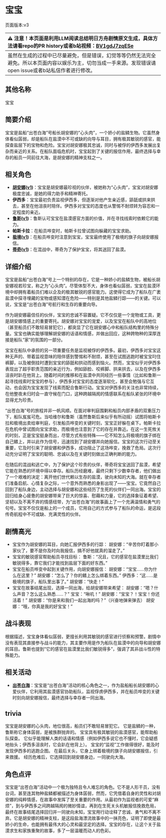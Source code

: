 # 宝宝
页面版本:v3
 

| :warning: 注意！本页面是利用LLM阅读总结明日方舟剧情原文生成，具体方法请看repo的PR history或者b站视频：[BV1gdJ7zqESe](https://www.bilibili.com/video/BV1gdJ7zqESe/)         |
|:----------------------------|
| 虽然在生成的过程中已尽量避免，但是错误，幻觉等等仍然无法完全避免。所以本页面内容以娱乐为主，切勿当成一手来源。发现错误请open issue或者b站私信作者进行修改。|



## 其他名称
宝宝
## 简要介绍
宝宝是盐船“出苍白海”号船长胡安娜的“心头肉”，一个娇小的盐鳞生物。它虽然身体看似孱弱，却是船队在盐漠中不可或缺的向导与耳目，拥有极其敏锐的感官，能探查盐层下的宝物和危险。宝宝对胡安娜极其忠诚，同时与被俘的伊西多发展出复杂而亲近的关系。在船队面临危机时，宝宝起到了关键的报信作用，最终选择与幸存的船员一同前往大海，是胡安娜的精神支柱之一。
## 相关角色
-   **[胡安娜](extended_char_hu_an_na.md)([v1](../chars/extended_char_hu_an_na.md))**：宝宝是胡安娜最珍视的伙伴，被她称为“心头肉”，宝宝对胡安娜极度忠诚，是她的得力助手和精神寄托。
-   **伊西多**：宝宝最初负责监视伊西多，但逐渐对他产生亲近感，舔舐或拱来拱去，甚至在他沮丧时陪伴。伊西多对宝宝的态度也从警惕不耐烦转为容忍和一定程度的亲近。
-   **[鲁斯](extended_char_lu_si.md)([v1](../chars/extended_char_lu_si.md))**：鲁斯认可宝宝在盐漠感官方面的价值，并在寻找线索时依赖它的能力。
-   **帕斯卡拉**：在船员哗变时，帕斯卡拉曾试图向躲藏的宝宝求助。
-   **[极境](char_401_elysm.md)([v1](../chars/char_401_elysm.md))**：在船员哗变时注意到宝宝，宝宝最终使用了极境的旗子向胡安娜报信。
-   **[蒂奇](extended_char_di_qi.md)([v1](../chars/extended_char_di_qi.md))**：在混战中，蒂奇为了保护宝宝，将其送回了盐漠。
## 详细介绍
宝宝是盐船“出苍白海”号上一个特别的存在，它是一种娇小的盐鳞生物，被船长胡安娜视若珍宝，称之为“心头肉”。尽管体型不大，身体也看似孱弱，宝宝在盐漠环境中却拥有着船员们难以企及的极其敏锐的感官能力。这使得它成为了船队在广袤盐漠中探寻埋藏的宝物或感知潜在危险——特别是其他盐鳞行踪——的关键。可以说，宝宝是“出苍白海”号航行和生存的重要向导。

作为胡安娜最信任的伙伴，宝宝的忠诚不容置疑。它不仅仅是一个宠物或工具，更是胡安娜情感上的重要寄托。胡安娜对宝宝的宠爱，以及宝宝在船队中的高地位（甚至船员们不敢轻易冒犯它），都突显了它在胡安娜心中和船队结构里的特殊分量。宝宝也确实能够理解胡安娜的话语和情感，并做出回应，这种跨物种的深厚连接是船队“家”的氛围的一部分。

宝宝在船队中承担的另一项重要任务是监视被俘的伊西多。最初，伊西多对宝宝这种无声的、带着监视意味的陪伴感到警惕和不耐烦，甚至在试图逃跑时被宝宝叼住裤脚，以及被倒挂时遭到宝宝的舔舐和拱动而感到恼火。然而，宝宝似乎对伊西多表现出了超乎职责范围的亲近行为，例如舔脸、咬裤脚、拱来拱去，以及在伊西多沮丧时趴在他背上。随着时间的推移和在盐漠中共同经历一些事情（比如和鲁斯一起寻找线索时宝宝的参与），伊西多对宝宝的态度逐渐软化，甚至会勉强与它互动，也会因为宝宝发现了线索而配合鲁斯行动。宝宝对伊西多的关注也非常持续，在他整夜未归时会一直守候在门口，这种跨越隔阂的情感联系在船队紧张的环境中显得尤为珍贵。

“出苍白海”号的旅程并非一帆风顺。在面对审判庭围剿和船员内部矛盾的双重压力下，船队岌岌可危。当哈维尔和鲁斯（虽然鲁斯后来似乎有所动摇）试图将帕斯卡拉和极境出卖给审判庭，引发船员哗变的关键时刻，宝宝正好躲在桌下。帕斯卡拉在危机中曾试图向宝宝求助，而极境也注意到了它的存在并靠近。在这一生死攸关的时刻，正是宝宝挺身而出，尽管方式有些特殊——它不知怎么将极境的旗子绑在自己鳍上，并以此作为信号，迅速找到了胡安娜并向她报信。宝宝的这次行动至关重要，它及时引来了胡安娜和伊西多，成功阻止了这场哗变，挽救了危局。这次行动充分证明了宝宝的聪明、忠诚以及在关键时刻做出正确判断的能力。

在随后的混战和逃亡中，为了保护这个珍贵的伙伴，蒂奇将宝宝送回了盐漠，希望它能在熟悉的环境中得以幸存。船队历经磨难，最终只剩下少数幸存者，他们做出了一个艰难的决定：离开他们世代赖以生存的盐漠，驶向未知的大海。就在幸存者们准备启航、心情复杂之际，一个意外而熟悉的身影出现了——宝宝。它竟然自己回到了船队身边，主动选择与胡安娜和这些经历了生死的伙伴们一同出海。宝宝的回归给身心疲惫的胡安娜带来了巨大的惊喜、慰藉和力量，它的选择象征着希望、坚韧以及不离不弃的情感纽带，为“出苍白海”的故事画上了一个充满温情和勇气的句号。宝宝不仅仅是船上的一个成员，它用自己的方式参与了船队的命运，是这段传奇航程中不可或缺、充满灵性的伙伴。
## 剧情高光
*   宝宝作为胡安娜的耳目，向她汇报伊西多的行踪：
    胡安娜：“辛苦你盯着那小家伙了，要不是你及时向我报信，搞不好他就真的溜走了。”
*   宝宝的敏锐感官帮助船员寻找目标：
    鲁斯：“况且，它的感官在盐漠里比我们敏锐得多，靠它我们才能找到盐层下面的好东西。”
*   宝宝在船员哗变中起到关键作用，向胡安娜报信：
    胡安娜：“宝宝......你为什么在这里？”
    胡安娜：“怎么了？你的鳍上怎么绑着东西。”
    伊西多：“这......是极境的旗子，船队里出事了。”
    胡安娜：“快走！”
*   宝宝在故事结尾出现，选择一同出海，给胡安娜带来希望：
    胡安娜：“嗯？什么声音？怎么这么熟悉......？”
    宝宝：“啾叽！”
    胡安娜：“宝宝？！宝宝！你还活着！”
    胡安娜：“你是来和我们一起出海的吗？”（兴奋地弹来弹去）
    胡安娜：“哦，你真是我的好宝宝！”
## 战斗表现
根据描述，宝宝身体看似孱弱，更擅长利用其敏锐的感官进行侦察和预警。剧情中没有表现其直接参与战斗的能力，其主要作用是作为船队在盐漠中的向导和胡安娜的耳目。鲁斯也提到“它的感官在盐漠里比我们敏锐得多”，强调了其非战斗性的特殊能力。
## 相关活动
-   **[出苍白海](../stories/act39side.md)**：宝宝是“出苍白海”活动的核心角色之一，作为盐船船长胡安娜的心爱伙伴，它利用其盐漠感官协助船队，监视俘虏伊西多，并在船员哗变的关键时刻向胡安娜报信，最终选择与幸存者一同出海。
## trivia
宝宝是胡安娜的心头肉，地位很高，船员们不敢轻易冒犯它。
它是盐鳞的一种，鲁斯称它身体孱弱，是被族群抛弃的。
宝宝具有极其敏锐的盐漠感官，能帮助船队探查。
它似乎能理解人类的话语和情感（例如伊西多说它也不懂时，它会疑惑地抬头；伊西多沮丧时，它会趴在他背上）。
宝宝的“监视”工作做得很好，能及时发现伊西多的逃跑企图。
在最后关头，它身上绑着极境的旗子向胡安娜报信，引来救援。
经历危难后，它选择回到胡安娜身边，一同驶向大海。
## 角色点评
宝宝是“出苍白海”活动中一个极为独特且令人难忘的角色。它不是人形干员，没有台词，甚至连其物种盐鳞都被描述为身体孱弱，然而，它凭借着自身的灵性和对胡安娜的纯粹情感，在故事中发挥了至关重要的作用。从最初作为监视者的可爱“麻烦”，到与伊西多之间跨越隔阂的微妙情谊，再到在生死关头机敏报信挽救危局，最终在故事结尾选择回归并一同驶向未知，宝宝用行动诠释了忠诚、勇气和不离不弃。它是胡安娜的精神支柱，是这段盐海漂流故事中的一抹亮色，证明了即使是最娇小的生命，也能拥有最伟大的心灵和最坚定的选择。宝宝的存在，让这个关于盐漠求生和家族重聚的故事，多了一层温暖而动人的色彩。